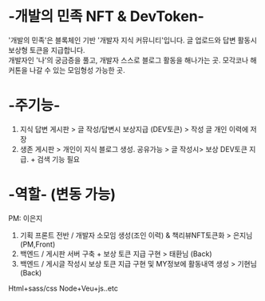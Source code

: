 # -개발의 민족 NFT & DevToken-
'개발의 민족'은 블록체인 기반 '개발자 지식 커뮤니티'입니다.  글 업로드와 답변 활동시 보상형 토큰을 지급합니다.
<br>개발자인 '나'의 궁금증을 풀고, 개발자 스스로 블로그 활동을 해나가는 곳.
모각코나 해커톤을 나갈 수 있는 모임형성 가능한 곳. 

# -주기능-
1. 지식 답변 게시판 > 글 작성/답변시 보상지급 (DEV토큰) > 작성 글 개인 이력에 저장
2. 생존 게시판 > 개인이 지식 블로그 생성. 공유가능 > 글 작성시> 보상 DEV토큰 지급. + 검색 기능 필요
 

# -역할- (변동 가능)
PM: 이은지
1. 기획 프론트 전반 / 개발자 소모임 생성(조인 이력) & 책리뷰NFT토큰화 > 은지님 (PM,Front) 
3. 백엔드 / 게시판 서버 구축 + 보상 토큰 지급 구현 > 태환님 (Back)
4. 백엔드 / 게시글 작성시 보상 토큰 지급 구현 및 MY정보에 활동내역 생성 > 기현님(Back)


Html+sass/css
Node+Veu+js..etc
